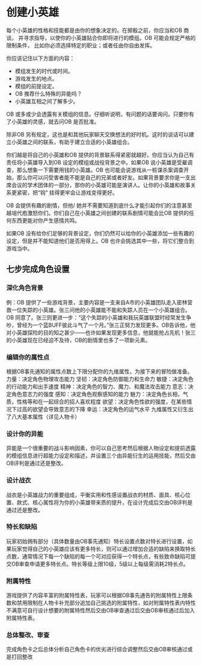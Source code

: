 # 创建小英雄

每个小英雄的性格和技能都是由你的想象决定的。在掷骰之前，你应当和OB 商谈， 并寻求指导，以使你的小英雄贴合你即将进行的模组。OB 可能会规定严格的限制条件， 比如你必须选择特定的职业；或者任由你自由发挥。

你应该记住以下方面的内容： 
* 模组发生的时代或时间。
* 游戏发生的地点。
* 模组的前提设定。
* OB 推荐什么特殊的异能吗？ 
* 小英雄互相之间了解多少。

OB 或多或少会透露有关模组的信息。仔细听说明，有问题的话要询问。只要你有了小英雄的灵感，就去问OB 是否批准。

除非OB 另有规定，这也是和其他玩家聊天交换想法的好时机。这时的谈话可以建立小英雄之间的联系，有助于建立合适的小英雄组合。

你们越是将自己的小英雄和OB 提供的背景联系得紧密就越好。你应当认为自己有责任将小英雄导入到OB 设定的模组或战役背景之中。如果OB 说小英雄是受雇调查，那么想象一下需要用钱的小英雄。OB 也可能会说游戏从一桩谋杀案调查开始，那么你可以问受害者能不能是自己的兄弟或者好友。如果背景要求你是一支出席会议的学术团体的一部分，那你的小英雄可能是演讲人。让你的小英雄和故事关系更紧密，把“钩” 挂得更牢会让游戏变得更好。

OB 会提供有趣的剧情，但他/ 她并不需要知道到底什么才能引起你们的注意甚至越俎代庖激怒你们。你们自己在小英雄之间创建的联系剧情可能会比OB 提供的任何东西更能对你产生感情共鸣。

如果OB 没有给你们足够的背景设定，你们仍然可以给你的小英雄添加一些有趣的设定，但是并不能知道他们是否用得上。OB 也许会挑选其中一些，将它们整合到游戏当中。

## 七步完成角色设置

### 深化角色背景
例：OB 提供了一些游戏背景，主要内容是一支来自A市的小英雄团队走入密林营救一位失踪的小英雄。张三问他的小英雄能不能和失踪人员在一个小英雄组合。OB 同意了。张三则更进一步：“这个失踪的小英雄和我玩英雄联盟时经常发生争吵，曾经为一个蓝BUFF彼此斗气了一个月。”张三正努力发现更多。OB告诉他，他对小英雄探险的目的知之甚少——也许如果发现更多信息，他就能抢占先机！张三的小英雄现在已经迫不及待，OB的剧情里也多了一项新元素。

### 编辑你的属性点
根据OB事先通知的属性点数上下限分配你的九维属性，为接下来的冒险做准备。
力量：决定角色物理攻击能力
坚韧：决定角色防御能力和生命力
敏捷：决定角色的行动能力和出手速度
精神：决定角色的智力、魔力、和魔法攻击能力
意志：决定角色意志力的强度
感知：决定角色观察感知的能力
魅力：决定角色长相，气质，性格等和在一起综合的招人喜欢程度
欲望：决定角色性欲的强度，在某些情况下过高的欲望会导致意志的下降
幸运：决定角色的运气水平
九维属性又衍生出了八大基本属性（详见人物卡）

### 设计你的异能
异能是一个很重要的战斗影响因素，你可以自己思考然后根据人物设定和提前透露的模组信息进行超能力设定和描述，并设置三个由异能衍生的运用技能，然后交由OB评判是通过还是整改。

### 设计战衣
战衣是小英雄战力的重要组成，平衡实用和性感设置战衣的材质、面具、核心位置、款式、核心属性将为你的小英雄带来质的提升，在设计完成后交由OB评判是通过还是整改。

### 特长和缺陷
玩家初始拥有部分（具体数量由OB事先通知）特长设置点数对特长进行设置，如果玩家觉得自己的小英雄应该有更多特长，则可以通过增加合适的缺陷来换取特长点数，通常情况下每一个缺陷的每一个可对应获得一个特长点，有些致命缺陷可提交OB审查申请更多特长点。特长等级上限10级，5级以上每级需消耗2特长点。

### 附属特性
游戏提供了内容丰富的附属特性表，玩家可以根据OB事先通告的附属特性上限条数和禁用限制在人物卡补充部分追加自己挑选的附属特性，如对附属特性表内特性不满意可自行设计想要的附属特性然后交由OB审查通过后交由OB审核通过后加入附属特性表。

### 总体整改、审查
完成角色卡之后总体分析自己角色卡的优劣进行综合调整然后交由OB审核通过或是打回整改
